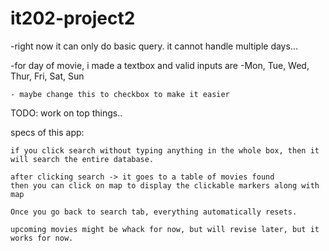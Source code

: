 # it202-project2

-right now it can only do basic query. it cannot handle multiple days...

-for day of movie, i made a textbox and valid inputs are
	-Mon, Tue, Wed, Thur, Fri, Sat, Sun

	- maybe change this to checkbox to make it easier

TODO:
	work on top things..


specs of this app:

	if you click search without typing anything in the whole box, then it will search the entire database.

	after clicking search -> it goes to a table of movies found
	then you can click on map to display the clickable markers along with map

	Once you go back to search tab, everything automatically resets.

	upcoming movies might be whack for now, but will revise later, but it works for now.
